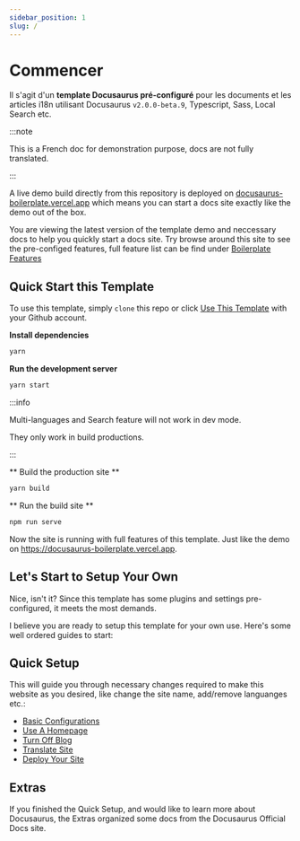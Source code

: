 ```yaml
---
sidebar_position: 1
slug: /
---
```


# Commencer

Il s'agit d'un **template Docusaurus pré-configuré** pour les documents et les articles i18n utilisant Docusaurus `v2.0.0-beta.9`, Typescript, Sass, Local Search etc.

:::note

This is a French doc for demonstration purpose, docs are not fully translated.

:::

A live demo build directly from this repository is deployed on [docusaurus-boilerplate.vercel.app](https://docusaurus-boilerplate.vercel.app) which means you can start a docs site exactly like the demo out of the box.

You are viewing the latest version of the template demo and neccessary docs to help you quickly start a docs site. Try browse around this site to see the pre-configed features, full feature list can be find under [Boilerplate Features](./features.md)

## Quick Start this Template

To use this template, simply `clone` this repo or click [Use This Template](https://github.com/arisac/docusaurus-boilerplate/generate) with your Github account.

**Install dependencies**

```bash
yarn
```

**Run the development server**

```bash
yarn start
```

:::info

Multi-languages and Search feature will not work in dev mode.

They only work in build productions.

:::

** Build the production site **

```bash
yarn build
```

** Run the build site **

```bash
npm run serve
```

Now the site is running with full features of this template. Just like the demo on https://docusaurus-boilerplate.vercel.app.

## Let's Start to Setup Your Own

Nice, isn't it? Since this template has some plugins and settings pre-configured, it meets the most demands.

I believe you are ready to setup this template for your own use. Here's some well ordered guides to start:

## Quick Setup

This will guide you through necessary changes required to make this website as you desired, like change the site name, add/remove languanges etc.:

- [Basic Configurations](./quick-setup/basic.md)
- [Use A Homepage](./quick-setup/use-homepage.md)
- [Turn Off Blog](./quick-setup/turn-off-blog.md)
- [Translate Site](./quick-setup/translate-site.md)
- [Deploy Your Site](./quick-setup/deploy.md)

## Extras

If you finished the Quick Setup, and would like to learn more about Docusaurus, the Extras organized some docs from the Docusaurus Official Docs site.
